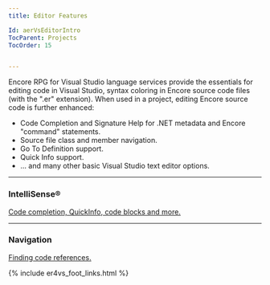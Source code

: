 ```yaml
---
title: Editor Features

Id: aerVsEditorIntro
TocParent: Projects
TocOrder: 15


---
```


Encore RPG for Visual Studio language services provide the essentials for editing code in Visual Studio, syntax coloring in Encore source code files (with the ".er" extension). When used in a project, editing Encore source code is further enhanced:
* Code Completion and Signature Help for .NET metadata and Encore "command" statements.
* Source file class and member navigation.
* Go To Definition support.
* Quick Info support.
* ... and many other basic Visual Studio text editor options.

---
### IntelliSense®

[Code completion, QuickInfo, code blocks and more.](ecrVsSourceEditing)

---
### Navigation

[Finding code references.](ecrVsSourceNav)

{% include er4vs_foot_links.html %}